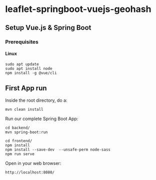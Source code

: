 # leaflet-springboot-vuejs-geohash

## Setup Vue.js & Spring Boot

### Prerequisites

#### Linux

```
sudo apt update
sudo apt install node
npm install -g @vue/cli
```

## First App run

Inside the root directory, do a: 

```
mvn clean install
```

Run our complete Spring Boot App:

```
cd backend/
mvn spring-boot:run
```

```
cd frontend/
npm install
npm install --save-dev  --unsafe-perm node-sass
npm run serve
```

Open in your web browser:
``` 
http://localhost:8080/ 
```